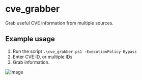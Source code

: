 # cve_grabber
Grab useful CVE information from multiple sources.

## Example usage
1. Run the script `.\cve_grabber.ps1 -ExecutionPolicy Bypass`
2. Enter CVE ID, or multiple IDs
3. Grab information.

![image](https://github.com/madret/cve_grabber/assets/56820649/50e1a7b8-f2f4-4a3c-aa6f-b950a4b8b641)

